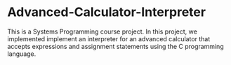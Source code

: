 # Advanced-Calculator-Interpreter

This is a Systems Programming course project. 
In this project, we implemented implement an interpreter for an advanced calculator that accepts expressions and assignment statements using the C programming
language. 
